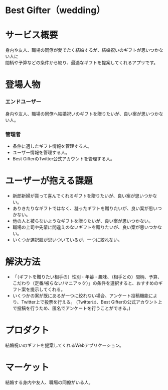 # Best Gifter（wedding）

# サービス概要
身内や友人、職場の同僚が愛でたく結婚するが、結婚祝いのギフトが思いつかない人に  
間柄や予算などの条件から絞り、最適なギフトを提案してくれるアプリです。

# 登場人物
### エンドユーザー
身内や友人、職場の同僚へ結婚祝いのギフトを贈りたいが、良い案が思いつかない人。
### 管理者
- 条件に適したギフト情報を管理する人。
- ユーザー情報を管理する人。
- Best GifterのTwitter公式アカウントを管理する人。

# ユーザーが抱える課題
- 新郎新婦が貰って喜んでくれるギフトを贈りたいが、良い案が思いつかない。
- ありきたりなギフトではなく、凝ったギフトを贈りたいが、良い案が思いつかない。
- 他の人と被らないようなギフトを贈りたいが、良い案が思いつかない。
- 職場の上司や先輩に間違えのないギフトを贈りたいが、良い案が思いつかない。
- いくつか選択肢が思いついているが、一つに絞れない。

# 解決方法
- 「（ギフトを贈りたい相手の）性別・年齢・趣味、（相手との）間柄、予算、こだわり（定番/被らない/マニアック）」の条件を選択すると、おすすめのギフト案を提示してくれる。
- いくつかの案が既にあるが一つに絞れない場合、アンケート投稿機能により、Twitter上で投票を行える。
(Twitterは、Best Gifterの公式アカウント上で投稿を行うため、匿名でアンケートを行うことができる。)

# プロダクト
結婚祝いのギフトを提案してくれるWebアプリケーション。

# マーケット
結婚する身内や友人、職場の同僚がいる人。
